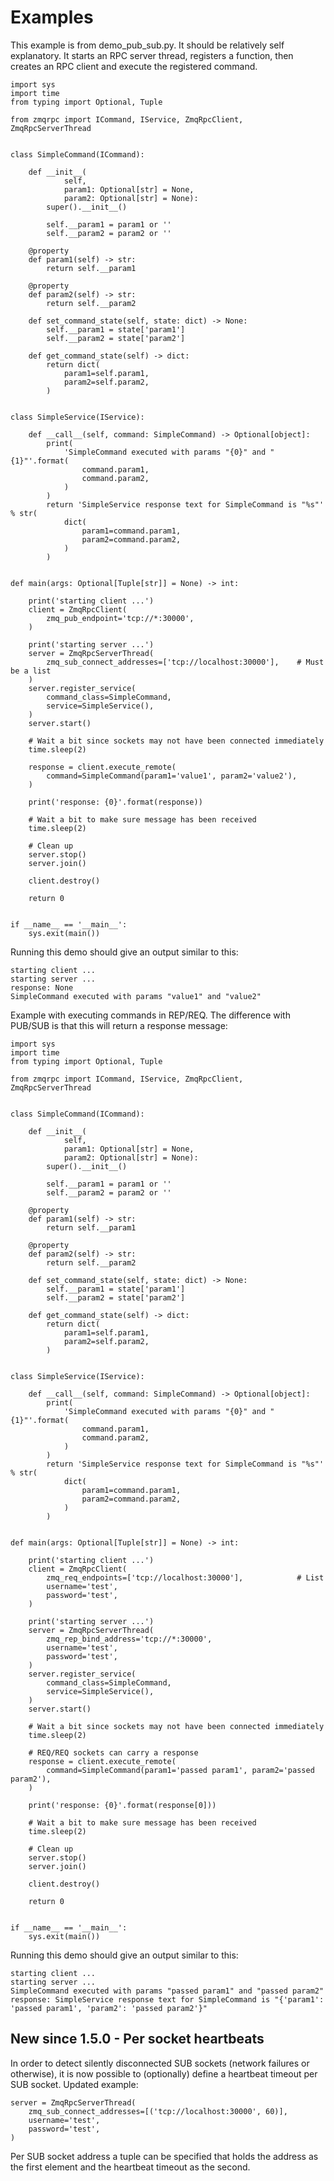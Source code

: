 
# Examples

This example is from demo_pub_sub.py. It should be relatively
self explanatory.
It starts an RPC server thread, registers a function, then creates an RPC
client and execute the registered command.

    import sys
    import time
    from typing import Optional, Tuple

    from zmqrpc import ICommand, IService, ZmqRpcClient, ZmqRpcServerThread


    class SimpleCommand(ICommand):

        def __init__(
                self,
                param1: Optional[str] = None,
                param2: Optional[str] = None):
            super().__init__()

            self.__param1 = param1 or ''
            self.__param2 = param2 or ''

        @property
        def param1(self) -> str:
            return self.__param1

        @property
        def param2(self) -> str:
            return self.__param2

        def set_command_state(self, state: dict) -> None:
            self.__param1 = state['param1']
            self.__param2 = state['param2']

        def get_command_state(self) -> dict:
            return dict(
                param1=self.param1,
                param2=self.param2,
            )


    class SimpleService(IService):

        def __call__(self, command: SimpleCommand) -> Optional[object]:
            print(
                'SimpleCommand executed with params "{0}" and "{1}"'.format(
                    command.param1,
                    command.param2,
                )
            )
            return 'SimpleService response text for SimpleCommand is "%s"' % str(
                dict(
                    param1=command.param1,
                    param2=command.param2,
                )
            )


    def main(args: Optional[Tuple[str]] = None) -> int:

        print('starting client ...')
        client = ZmqRpcClient(
            zmq_pub_endpoint='tcp://*:30000',
        )

        print('starting server ...')
        server = ZmqRpcServerThread(
            zmq_sub_connect_addresses=['tcp://localhost:30000'],    # Must be a list
        )
        server.register_service(
            command_class=SimpleCommand,
            service=SimpleService(),
        )
        server.start()

        # Wait a bit since sockets may not have been connected immediately
        time.sleep(2)

        response = client.execute_remote(
            command=SimpleCommand(param1='value1', param2='value2'),
        )

        print('response: {0}'.format(response))

        # Wait a bit to make sure message has been received
        time.sleep(2)

        # Clean up
        server.stop()
        server.join()

        client.destroy()

        return 0


    if __name__ == '__main__':
        sys.exit(main())

Running this demo should give an output similar to this:

    starting client ...
    starting server ...
    response: None
    SimpleCommand executed with params "value1" and "value2"

Example with executing commands in REP/REQ.
The difference with PUB/SUB is that this will return a response message:

    import sys
    import time
    from typing import Optional, Tuple

    from zmqrpc import ICommand, IService, ZmqRpcClient, ZmqRpcServerThread


    class SimpleCommand(ICommand):

        def __init__(
                self,
                param1: Optional[str] = None,
                param2: Optional[str] = None):
            super().__init__()

            self.__param1 = param1 or ''
            self.__param2 = param2 or ''

        @property
        def param1(self) -> str:
            return self.__param1

        @property
        def param2(self) -> str:
            return self.__param2

        def set_command_state(self, state: dict) -> None:
            self.__param1 = state['param1']
            self.__param2 = state['param2']

        def get_command_state(self) -> dict:
            return dict(
                param1=self.param1,
                param2=self.param2,
            )


    class SimpleService(IService):

        def __call__(self, command: SimpleCommand) -> Optional[object]:
            print(
                'SimpleCommand executed with params "{0}" and "{1}"'.format(
                    command.param1,
                    command.param2,
                )
            )
            return 'SimpleService response text for SimpleCommand is "%s"' % str(
                dict(
                    param1=command.param1,
                    param2=command.param2,
                )
            )


    def main(args: Optional[Tuple[str]] = None) -> int:

        print('starting client ...')
        client = ZmqRpcClient(
            zmq_req_endpoints=['tcp://localhost:30000'],            # List
            username='test',
            password='test',
        )

        print('starting server ...')
        server = ZmqRpcServerThread(
            zmq_rep_bind_address='tcp://*:30000',
            username='test',
            password='test',
        )
        server.register_service(
            command_class=SimpleCommand,
            service=SimpleService(),
        )
        server.start()

        # Wait a bit since sockets may not have been connected immediately
        time.sleep(2)

        # REQ/REQ sockets can carry a response
        response = client.execute_remote(
            command=SimpleCommand(param1='passed param1', param2='passed param2'),
        )

        print('response: {0}'.format(response[0]))

        # Wait a bit to make sure message has been received
        time.sleep(2)

        # Clean up
        server.stop()
        server.join()

        client.destroy()

        return 0


    if __name__ == '__main__':
        sys.exit(main())

Running this demo should give an output similar to this:

    starting client ...
    starting server ...
    SimpleCommand executed with params "passed param1" and "passed param2"
    response: SimpleService response text for SimpleCommand is "{'param1': 'passed param1', 'param2': 'passed param2'}"

## New since 1.5.0 - Per socket heartbeats

In order to detect silently disconnected SUB sockets
(network failures or otherwise), it is now possible to (optionally) define a
heartbeat timeout per SUB socket.
Updated example:

    server = ZmqRpcServerThread(
        zmq_sub_connect_addresses=[('tcp://localhost:30000', 60)],
        username='test',
        password='test',
    )

Per SUB socket address a tuple can be specified that holds the address as
the first element and the heartbeat timeout as the second.
